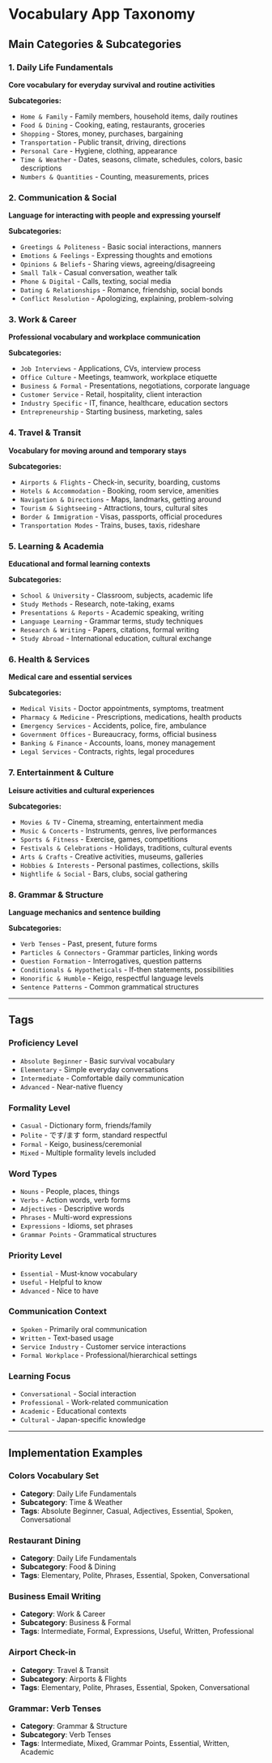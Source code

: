 # Vocabulary App Taxonomy

## Main Categories & Subcategories

### 1. Daily Life Fundamentals
**Core vocabulary for everyday survival and routine activities**

**Subcategories:**
- `Home & Family` - Family members, household items, daily routines
- `Food & Dining` - Cooking, eating, restaurants, groceries
- `Shopping` - Stores, money, purchases, bargaining
- `Transportation` - Public transit, driving, directions
- `Personal Care` - Hygiene, clothing, appearance
- `Time & Weather` - Dates, seasons, climate, schedules, colors, basic descriptions
- `Numbers & Quantities` - Counting, measurements, prices

### 2. Communication & Social
**Language for interacting with people and expressing yourself**

**Subcategories:**
- `Greetings & Politeness` - Basic social interactions, manners
- `Emotions & Feelings` - Expressing thoughts and emotions
- `Opinions & Beliefs` - Sharing views, agreeing/disagreeing
- `Small Talk` - Casual conversation, weather talk
- `Phone & Digital` - Calls, texting, social media
- `Dating & Relationships` - Romance, friendship, social bonds
- `Conflict Resolution` - Apologizing, explaining, problem-solving

### 3. Work & Career
**Professional vocabulary and workplace communication**

**Subcategories:**
- `Job Interviews` - Applications, CVs, interview process
- `Office Culture` - Meetings, teamwork, workplace etiquette
- `Business & Formal` - Presentations, negotiations, corporate language
- `Customer Service` - Retail, hospitality, client interaction
- `Industry Specific` - IT, finance, healthcare, education sectors
- `Entrepreneurship` - Starting business, marketing, sales

### 4. Travel & Transit
**Vocabulary for moving around and temporary stays**

**Subcategories:**
- `Airports & Flights` - Check-in, security, boarding, customs
- `Hotels & Accommodation` - Booking, room service, amenities
- `Navigation & Directions` - Maps, landmarks, getting around
- `Tourism & Sightseeing` - Attractions, tours, cultural sites
- `Border & Immigration` - Visas, passports, official procedures
- `Transportation Modes` - Trains, buses, taxis, rideshare

### 5. Learning & Academia
**Educational and formal learning contexts**

**Subcategories:**
- `School & University` - Classroom, subjects, academic life
- `Study Methods` - Research, note-taking, exams
- `Presentations & Reports` - Academic speaking, writing
- `Language Learning` - Grammar terms, study techniques
- `Research & Writing` - Papers, citations, formal writing
- `Study Abroad` - International education, cultural exchange

### 6. Health & Services
**Medical care and essential services**

**Subcategories:**
- `Medical Visits` - Doctor appointments, symptoms, treatment
- `Pharmacy & Medicine` - Prescriptions, medications, health products
- `Emergency Services` - Accidents, police, fire, ambulance
- `Government Offices` - Bureaucracy, forms, official business
- `Banking & Finance` - Accounts, loans, money management
- `Legal Services` - Contracts, rights, legal procedures

### 7. Entertainment & Culture
**Leisure activities and cultural experiences**

**Subcategories:**
- `Movies & TV` - Cinema, streaming, entertainment media
- `Music & Concerts` - Instruments, genres, live performances
- `Sports & Fitness` - Exercise, games, competitions
- `Festivals & Celebrations` - Holidays, traditions, cultural events
- `Arts & Crafts` - Creative activities, museums, galleries
- `Hobbies & Interests` - Personal pastimes, collections, skills
- `Nightlife & Social` - Bars, clubs, social gathering

### 8. Grammar & Structure
**Language mechanics and sentence building**

**Subcategories:**
- `Verb Tenses` - Past, present, future forms
- `Particles & Connectors` - Grammar particles, linking words
- `Question Formation` - Interrogatives, question patterns
- `Conditionals & Hypotheticals` - If-then statements, possibilities
- `Honorific & Humble` - Keigo, respectful language levels
- `Sentence Patterns` - Common grammatical structures

---

## Tags

### Proficiency Level
- `Absolute Beginner` - Basic survival vocabulary
- `Elementary` - Simple everyday conversations
- `Intermediate` - Comfortable daily communication
- `Advanced` - Near-native fluency

### Formality Level
- `Casual` - Dictionary form, friends/family
- `Polite` - です/ます form, standard respectful
- `Formal` - Keigo, business/ceremonial
- `Mixed` - Multiple formality levels included

### Word Types
- `Nouns` - People, places, things
- `Verbs` - Action words, verb forms
- `Adjectives` - Descriptive words
- `Phrases` - Multi-word expressions
- `Expressions` - Idioms, set phrases
- `Grammar Points` - Grammatical structures

### Priority Level
- `Essential` - Must-know vocabulary
- `Useful` - Helpful to know
- `Advanced` - Nice to have

### Communication Context
- `Spoken` - Primarily oral communication
- `Written` - Text-based usage
- `Service Industry` - Customer service interactions
- `Formal Workplace` - Professional/hierarchical settings

### Learning Focus
- `Conversational` - Social interaction
- `Professional` - Work-related communication
- `Academic` - Educational contexts
- `Cultural` - Japan-specific knowledge

---

## Implementation Examples

### Colors Vocabulary Set
- **Category**: Daily Life Fundamentals
- **Subcategory**: Time & Weather
- **Tags**: Absolute Beginner, Casual, Adjectives, Essential, Spoken, Conversational

### Restaurant Dining
- **Category**: Daily Life Fundamentals
- **Subcategory**: Food & Dining
- **Tags**: Elementary, Polite, Phrases, Essential, Spoken, Conversational

### Business Email Writing
- **Category**: Work & Career
- **Subcategory**: Business & Formal
- **Tags**: Intermediate, Formal, Expressions, Useful, Written, Professional

### Airport Check-in
- **Category**: Travel & Transit
- **Subcategory**: Airports & Flights
- **Tags**: Elementary, Polite, Phrases, Essential, Spoken, Conversational

### Grammar: Verb Tenses
- **Category**: Grammar & Structure
- **Subcategory**: Verb Tenses
- **Tags**: Intermediate, Mixed, Grammar Points, Essential, Written, Academic